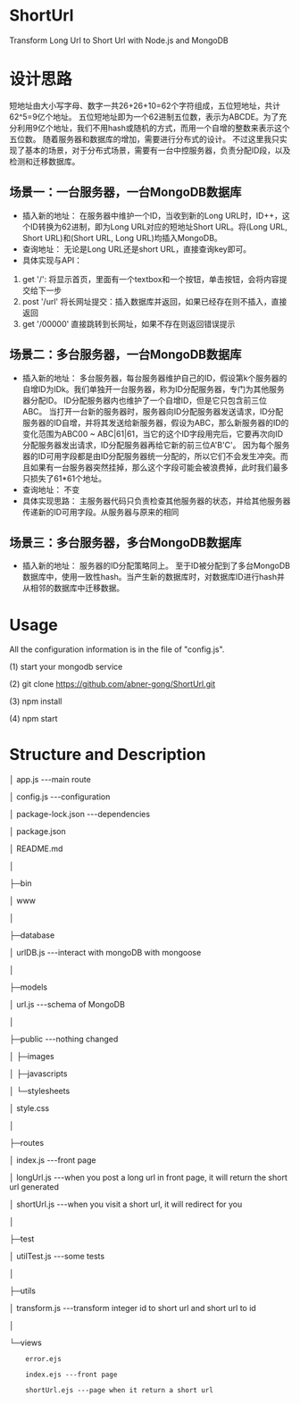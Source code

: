 # ShortUrl
Transform Long Url to Short Url with Node.js and MongoDB

# 设计思路
短地址由大小写字母、数字一共26+26+10=62个字符组成，五位短地址，共计62^5=9亿个地址。
五位短地址即为一个62进制五位数，表示为ABCDE。为了充分利用9亿个地址，我们不用hash或随机的方式，而用一个自增的整数来表示这个五位数。
随着服务器和数据库的增加，需要进行分布式的设计。
不过这里我只实现了基本的场景，对于分布式场景，需要有一台中控服务器，负责分配ID段，以及检测和迁移数据库。

## 场景一：一台服务器，一台MongoDB数据库
- 插入新的地址：
在服务器中维护一个ID，当收到新的Long URL时，ID++，这个ID转换为62进制，即为Long URL对应的短地址Short URL。将(Long URL, Short URL)和(Short URL, Long URL)均插入MongoDB。
- 查询地址：
    无论是Long URL还是short URL，直接查询key即可。
- 具体实现与API：
1. get '/': 将显示首页，里面有一个textbox和一个按钮，单击按钮，会将内容提交给下一步
2. post '/url' 将长网址提交：插入数据库并返回，如果已经存在则不插入，直接返回
3. get '/00000' 直接跳转到长网址，如果不存在则返回错误提示

## 场景二：多台服务器，一台MongoDB数据库
- 插入新的地址：
多台服务器，每台服务器维护自己的ID，假设第k个服务器的自增ID为IDk。我们单独开一台服务器，称为ID分配服务器，专门为其他服务器分配ID。
ID分配服务器内也维护了一个自增ID，但是它只包含前三位ABC。
当打开一台新的服务器时，服务器向ID分配服务器发送请求，ID分配服务器的ID自增，并将其发送给新服务器，假设为ABC，那么新服务器的ID的变化范围为ABC00 ~ ABC|61|61，当它的这个ID字段用完后，它要再次向ID分配服务器发出请求，ID分配服务器再给它新的前三位A'B'C'。
因为每个服务器的ID可用字段都是由ID分配服务器统一分配的，所以它们不会发生冲突。而且如果有一台服务器突然挂掉，那么这个字段可能会被浪费掉，此时我们最多只损失了61*61个地址。
- 查询地址：
   不变
- 具体实现思路：
主服务器代码只负责检查其他服务器的状态，并给其他服务器传递新的ID可用字段。从服务器与原来的相同

## 场景三：多台服务器，多台MongoDB数据库
- 插入新的地址：
服务器的ID分配策略同上。
至于ID被分配到了多台MongoDB数据库中，使用一致性hash。当产生新的数据库时，对数据库ID进行hash并从相邻的数据库中迁移数据。


# Usage

All the configuration information is in the file of "config.js".



(1) start your mongodb service

(2) git clone https://github.com/abner-gong/ShortUrl.git

(3) npm install

(4) npm start



# Structure and Description

│  app.js ---main route

│  config.js ---configuration

│  package-lock.json ---dependencies

│  package.json

│  README.md

│

├─bin

│      www

│

├─database

│      urlDB.js ---interact with mongoDB with mongoose

│

├─models

│      url.js ---schema of MongoDB

│

├─public ---nothing changed

│  ├─images

│  ├─javascripts

│  └─stylesheets

│          style.css

│

├─routes

│      index.js ---front page

│      longUrl.js ---when you post a long url in front page, it will return the short url generated

│      shortUrl.js ---when you visit a short url, it will redirect for you

│

├─test

│      utilTest.js ---some tests

│

├─utils

│      transform.js ---transform integer id to short url and short url to id

│

└─views

        error.ejs

        index.ejs ---front page

        shortUrl.ejs ---page when it return a short url

